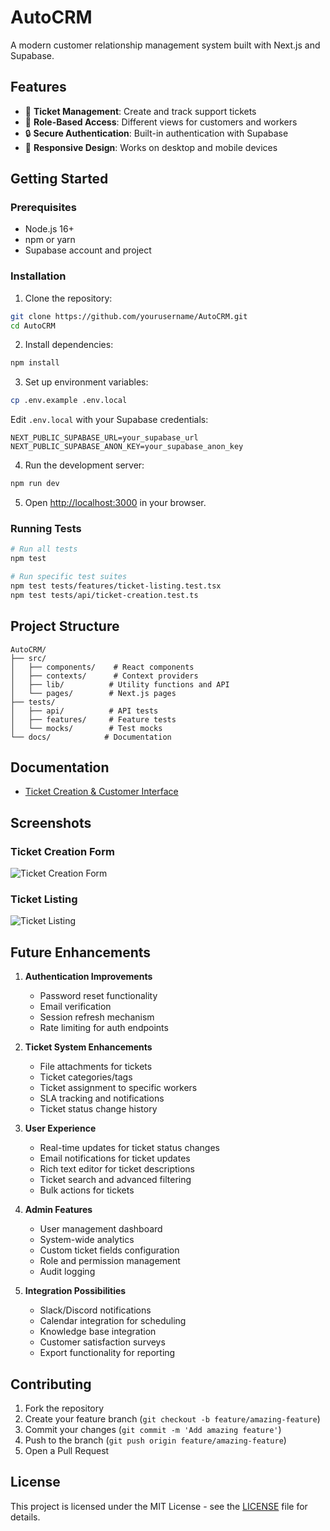 # AutoCRM

A modern customer relationship management system built with Next.js and Supabase.

## Features

- 🎫 **Ticket Management**: Create and track support tickets
- 👥 **Role-Based Access**: Different views for customers and workers
- 🔒 **Secure Authentication**: Built-in authentication with Supabase
- 📱 **Responsive Design**: Works on desktop and mobile devices

## Getting Started

### Prerequisites

- Node.js 16+
- npm or yarn
- Supabase account and project

### Installation

1. Clone the repository:
```bash
git clone https://github.com/yourusername/AutoCRM.git
cd AutoCRM
```

2. Install dependencies:
```bash
npm install
```

3. Set up environment variables:
```bash
cp .env.example .env.local
```
Edit `.env.local` with your Supabase credentials:
```
NEXT_PUBLIC_SUPABASE_URL=your_supabase_url
NEXT_PUBLIC_SUPABASE_ANON_KEY=your_supabase_anon_key
```

4. Run the development server:
```bash
npm run dev
```

5. Open [http://localhost:3000](http://localhost:3000) in your browser.

### Running Tests

```bash
# Run all tests
npm test

# Run specific test suites
npm test tests/features/ticket-listing.test.tsx
npm test tests/api/ticket-creation.test.ts
```

## Project Structure

```
AutoCRM/
├── src/
│   ├── components/    # React components
│   ├── contexts/      # Context providers
│   ├── lib/          # Utility functions and API
│   └── pages/        # Next.js pages
├── tests/
│   ├── api/          # API tests
│   ├── features/     # Feature tests
│   └── mocks/        # Test mocks
└── docs/            # Documentation
```

## Documentation

- [Ticket Creation & Customer Interface](docs/ticket_creation_customer_interface.md)

## Screenshots

### Ticket Creation Form
![Ticket Creation Form](docs/images/ticket-creation-form.png)

### Ticket Listing
![Ticket Listing](docs/images/ticket-listing.png)

## Future Enhancements

1. **Authentication Improvements**
   - Password reset functionality
   - Email verification
   - Session refresh mechanism
   - Rate limiting for auth endpoints

2. **Ticket System Enhancements**
   - File attachments for tickets
   - Ticket categories/tags
   - Ticket assignment to specific workers
   - SLA tracking and notifications
   - Ticket status change history

3. **User Experience**
   - Real-time updates for ticket status changes
   - Email notifications for ticket updates
   - Rich text editor for ticket descriptions
   - Ticket search and advanced filtering
   - Bulk actions for tickets

4. **Admin Features**
   - User management dashboard
   - System-wide analytics
   - Custom ticket fields configuration
   - Role and permission management
   - Audit logging

5. **Integration Possibilities**
   - Slack/Discord notifications
   - Calendar integration for scheduling
   - Knowledge base integration
   - Customer satisfaction surveys
   - Export functionality for reporting

## Contributing

1. Fork the repository
2. Create your feature branch (`git checkout -b feature/amazing-feature`)
3. Commit your changes (`git commit -m 'Add amazing feature'`)
4. Push to the branch (`git push origin feature/amazing-feature`)
5. Open a Pull Request

## License

This project is licensed under the MIT License - see the [LICENSE](LICENSE) file for details.

